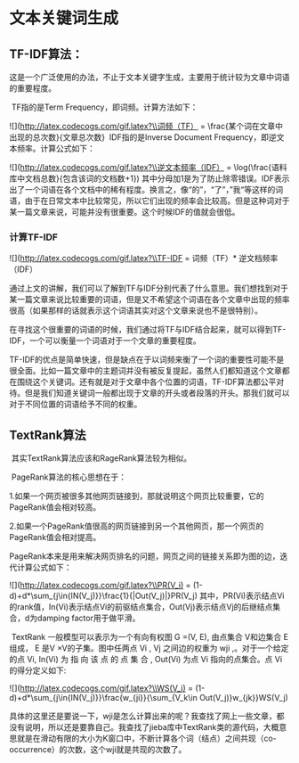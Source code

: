 # 文本关键词生成

## TF-IDF算法：

​	这是一个广泛使用的办法，不止于文本关键字生成，主要用于统计较为文章中词语的重要程度。

​	TF指的是Term Frequency，即词频。计算方法如下：

![](http://latex.codecogs.com/gif.latex?\\词频（TF） = \frac{某个词在文章中出现的总次数}{文章总次数}
​
	IDF指的是Inverse Document Frequency，即逆文本频率。计算公式如下：

![](http://latex.codecogs.com/gif.latex?\\逆文本频率（IDF） =  \log(\frac{语料库中文档总数}{包含该词的文档数+1})
​
	其中分母加1是为了防止除零错误。IDF表示出了一个词语在各个文档中的稀有程度。换言之，像“的”，“了”，”我“等这样的词语，由于在日常文本中比较常见，所以它们出现的频率会比较高。但是这种词对于某一篇文章来说，可能并没有很重要。这个时候IDF的值就会很低。

### **计算TF-IDF**


![](http://latex.codecogs.com/gif.latex?\\TF-IDF = 词频（TF）* 逆文档频率（IDF）

​	通过上文的讲解，我们可以了解到TF与IDF分别代表了什么意思。我们想找到对于某一篇文章来说比较重要的词语，但是又不希望这个词语在各个文章中出现的频率很高（如果那样的话就表示这个词语其实对这个文章来说也不是很特别）。

​	在寻找这个很重要的词语的时候，我们通过将TF与IDF结合起来，就可以得到TF-IDF，一个可以衡量一个词语对于一个文章的重要程度。

​	TF-IDF的优点是简单快速，但是缺点在于以词频来衡了一个词的重要性可能不是很全面。比如一篇文章中的主题词并没有被反复提起，虽然人们都知道这个文章都在围绕这个关键词。还有就是对于文章中各个位置的词语，TF-IDF算法都公平对待。但是我们知道关键词一般都出现于文章的开头或者段落的开头。那我们就可以对于不同位置的词语给予不同的权重。



## TextRank算法

​	其实TextRank算法应该和RageRank算法较为相似。

​	PageRank算法的核心思想在于：

​	1.如果一个网页被很多其他网页链接到，那就说明这个网页比较重要，它的PageRank值会相对较高。

​	2.如果一个PageRank值很高的网页链接到另一个其他网页，那一个网页的PageRank值会相对提高。

​	PageRank本来是用来解决网页排名的问题，网页之间的链接关系即为图的边，迭代计算公式如下：

![](http://latex.codecogs.com/gif.latex?\\PR(V_i) = (1-d)+d*\sum_{j\in{IN(V_j)}}\frac{1}{|Out(V_j)|}PR(V_j)
​
	其中，PR(Vi)表示结点Vi的rank值，In(Vi)表示结点Vi的前驱结点集合，Out(Vj)表示结点Vj的后继结点集合，d为damping factor用于做平滑。

​	TextRank 一般模型可以表示为一个有向有权图 G =(V, E), 由点集合 V和边集合 E 组成， E 是V ×V的子集。图中任两点 Vi , Vj 之间边的权重为 wji ,。对于一个给定的点 Vi, In(Vi) 为 指 向 该 点 的 点 集 合 , Out(Vi) 为点 Vi 指向的点集合。点 Vi 的得分定义如下:

![](http://latex.codecogs.com/gif.latex?\\WS(V_i) = (1-d)+d*\sum_{j\in{IN(V_j)}}\frac{w_{ji}}{\sum_{V_k\in Out(V_j)}w_{jk}}WS(V_j)

​	具体的这里还是要说一下，wji是怎么计算出来的呢？我查找了网上一些文章，都没有说明，所以还是要靠自己。我查找了jieba库中TextRank类的源代码，大概意思就是在滑动有限的大小为K窗口中，不断计算各个词（结点）之间共现（co-occurrence）的次数，这个wji就是共现的次数了。

